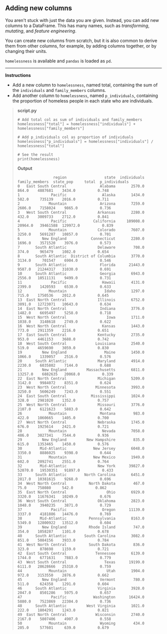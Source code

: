 ## Adding new columns

You aren't stuck with just the data you are given. Instead, you can add new columns to a DataFrame. This has many names, such as *transforming*, *mutating*, and *feature engineering*.

You can create new columns from scratch, but it is also common to derive them from other columns, for example, by adding columns together, or by changing their units.

`homelessness` is available and `pandas` is loaded as `pd`.

<hr>

**Instructions**

* Add a new column to `homelessness`, named total, containing the sum of the `individuals` and `family_members` columns.
* Add another column to `homelessness`, named `p_individuals`, containing the proportion of homeless people in each state who are individuals.

> **script.py**
> ```
> # Add total col as sum of individuals and family_members
> homelessness["total"] = homelessness["individuals"] + homelessness["family_members"]
> 
> # Add p_individuals col as proportion of individuals
> homelessness["p_individuals"] = homelessness["individuals"] /  homelessness["total"]
> 
> # See the result
> print(homelessness)
> ```
> 
> **Output**
> ```
>                 region                 state  individuals  family_members  state_pop     total  p_individuals
> 0   East South Central               Alabama       2570.0           864.0    4887681    3434.0          0.748
> 1              Pacific                Alaska       1434.0           582.0     735139    2016.0          0.711
> 2             Mountain               Arizona       7259.0          2606.0    7158024    9865.0          0.736
> 3   West South Central              Arkansas       2280.0           432.0    3009733    2712.0          0.841
> 4              Pacific            California     109008.0         20964.0   39461588  129972.0          0.839
> 5             Mountain              Colorado       7607.0          3250.0    5691287   10857.0          0.701
> 6          New England           Connecticut       2280.0          1696.0    3571520    3976.0          0.573
> 7       South Atlantic              Delaware        708.0           374.0     965479    1082.0          0.654
> 8       South Atlantic  District of Columbia       3770.0          3134.0     701547    6904.0          0.546
> 9       South Atlantic               Florida      21443.0          9587.0   21244317   31030.0          0.691
> 10      South Atlantic               Georgia       6943.0          2556.0   10511131    9499.0          0.731
> 11             Pacific                Hawaii       4131.0          2399.0    1420593    6530.0          0.633
> 12            Mountain                 Idaho       1297.0           715.0    1750536    2012.0          0.645
> 13  East North Central              Illinois       6752.0          3891.0   12723071   10643.0          0.634
> 14  East North Central               Indiana       3776.0          1482.0    6695497    5258.0          0.718
> 15  West North Central                  Iowa       1711.0          1038.0    3148618    2749.0          0.622
> 16  West North Central                Kansas       1443.0           773.0    2911359    2216.0          0.651
> 17  East South Central              Kentucky       2735.0           953.0    4461153    3688.0          0.742
> 18  West South Central             Louisiana       2540.0           519.0    4659690    3059.0          0.830
> 19         New England                 Maine       1450.0          1066.0    1339057    2516.0          0.576
> 20      South Atlantic              Maryland       4914.0          2230.0    6035802    7144.0          0.688
> 21         New England         Massachusetts       6811.0         13257.0    6882635   20068.0          0.339
> 22  East North Central              Michigan       5209.0          3142.0    9984072    8351.0          0.624
> 23  West North Central             Minnesota       3993.0          3250.0    5606249    7243.0          0.551
> 24  East South Central           Mississippi       1024.0           328.0    2981020    1352.0          0.757
> 25  West North Central              Missouri       3776.0          2107.0    6121623    5883.0          0.642
> 26            Mountain               Montana        983.0           422.0    1060665    1405.0          0.700
> 27  West North Central              Nebraska       1745.0           676.0    1925614    2421.0          0.721
> 28            Mountain                Nevada       7058.0           486.0    3027341    7544.0          0.936
> 29         New England         New Hampshire        835.0           615.0    1353465    1450.0          0.576
> 30        Mid-Atlantic            New Jersey       6048.0          3350.0    8886025    9398.0          0.644
> 31            Mountain            New Mexico       1949.0           602.0    2092741    2551.0          0.764
> 32        Mid-Atlantic              New York      39827.0         52070.0   19530351   91897.0          0.433
> 33      South Atlantic        North Carolina       6451.0          2817.0   10381615    9268.0          0.696
> 34  West North Central          North Dakota        467.0            75.0     758080     542.0          0.862
> 35  East North Central                  Ohio       6929.0          3320.0   11676341   10249.0          0.676
> 36  West South Central              Oklahoma       2823.0          1048.0    3940235    3871.0          0.729
> 37             Pacific                Oregon      11139.0          3337.0    4181886   14476.0          0.769
> 38        Mid-Atlantic          Pennsylvania       8163.0          5349.0   12800922   13512.0          0.604
> 39         New England          Rhode Island        747.0           354.0    1058287    1101.0          0.678
> 40      South Atlantic        South Carolina       3082.0           851.0    5084156    3933.0          0.784
> 41  West North Central          South Dakota        836.0           323.0     878698    1159.0          0.721
> 42  East South Central             Tennessee       6139.0          1744.0    6771631    7883.0          0.779
> 43  West South Central                 Texas      19199.0          6111.0   28628666   25310.0          0.759
> 44            Mountain                  Utah       1904.0           972.0    3153550    2876.0          0.662
> 45         New England               Vermont        780.0           511.0     624358    1291.0          0.604
> 46      South Atlantic              Virginia       3928.0          2047.0    8501286    5975.0          0.657
> 47             Pacific            Washington      16424.0          5880.0    7523869   22304.0          0.736
> 48      South Atlantic         West Virginia       1021.0           222.0    1804291    1243.0          0.821
> 49  East North Central             Wisconsin       2740.0          2167.0    5807406    4907.0          0.558
> 50            Mountain               Wyoming        434.0           205.0     577601     639.0          0.679
> ```